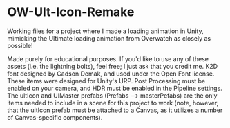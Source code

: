 # OW-Ult-Icon-Remake
Working files for a project where I made a loading animation in Unity, mimicking the Ultimate loading animation from Overwatch as closely as possible! 

Made purely for educational purposes. If you'd like to use any of these assets (i.e. the lightning bolts), feel free; I just ask that you credit me. K2D font designed by Cadson Demak, and used under the Open Font license. 
These items were designed for Unity's URP. Post Processing must be enabled on your camera, and HDR must be enabled in the Pipeline settings. The ultIcon and UIMaster prefabs (Prefabs --> masterPefabs) are the only items needed to include in a scene for this project to work (note, however, that the ultIcon prefab must be attached to a Canvas, as it utilizes a number of Canvas-specific components).

